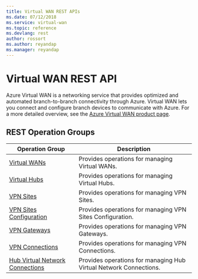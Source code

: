 ```yaml
---
title: Virtual WAN REST APIs
ms.date: 07/12/2018
ms.service: virtual-wan
ms.topic: reference
ms.devlang: rest
author: rossort 
ms.author: reyandap 
ms.manager: reyandap
---
```


# Virtual WAN REST API

Azure Virtual WAN is a networking service that provides optimized and automated branch-to-branch connectivity through Azure. Virtual WAN lets you connect and configure branch devices to communicate with Azure. For a more detailed overview, see the [Azure Virtual WAN product page](https://go.microsoft.com/fwlink/p/?LinkId=2004389).

## REST Operation Groups 

|Operation Group|Description|
|---|---|
|[Virtual WANs](xref:management.azure.com.virtualwan.virtualwans)   |Provides operations for managing Virtual WANs.|
|[Virtual Hubs](xref:management.azure.com.virtualwan.virtualhubs)   | Provides operations for managing Virtual Hubs.|
|[VPN Sites](xref:management.azure.com.virtualwan.vpnsites)  |Provides operations for managing VPN Sites.|
|[VPN Sites Configuration](xref:management.azure.com.virtualwan.vpnsitesconfiguration)   |Provides operations for managing VPN Sites Configuration.|
|[VPN Gateways](xref:management.azure.com.virtualwan.vpngateways)  |Provides operations for managing VPN Gateways.|
|[VPN Connections](xref:management.azure.com.virtualwan.vpnconnections)   | Provides operations for managing VPN Connections.|
|[Hub Virtual Network Connections](xref:management.azure.com.virtualwan.hubvirtualnetworkconnections) |Provides operations for managing Hub Virtual Network Connections.|
